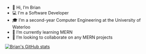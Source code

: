 - 👋 Hi, I’m Brian
- 💻 I'm a Software Developer
- 🎓 I’m a second-year Computer Engineering at the University of Waterloo
- 🌱 I’m currently learning MERN
- 💞️ I’m looking to collaborate on any MERN projects

[![Brian's GitHub stats](https://github-readme-stats.vercel.app/api?username=brianwu33&hide=contribs,prs&count_private=true&show_icons=true)](https://github.com/anuraghazra/github-readme-stats)

<!---
brianwu33/brianwu33 is a ✨ special ✨ repository because its `README.md` (this file) appears on your GitHub profile.
You can click the Preview link to take a look at your changes.
--->
